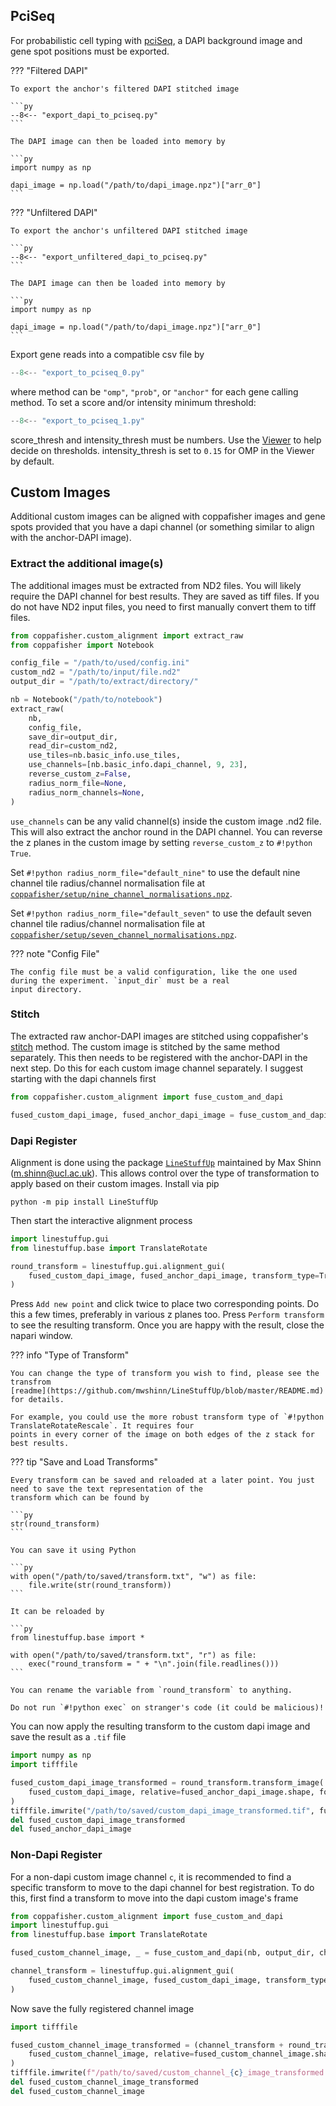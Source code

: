 ## PciSeq

For probabilistic cell typing with [pciSeq](https://github.com/acycliq/pciSeq), a DAPI background image and gene spot
positions must be exported.

??? "Filtered DAPI"

    To export the anchor's filtered DAPI stitched image

    ```py
    --8<-- "export_dapi_to_pciseq.py"
    ```

    The DAPI image can then be loaded into memory by

    ```py
    import numpy as np

    dapi_image = np.load("/path/to/dapi_image.npz")["arr_0"]
    ```

??? "Unfiltered DAPI"

    To export the anchor's unfiltered DAPI stitched image

    ```py
    --8<-- "export_unfiltered_dapi_to_pciseq.py"
    ```

    The DAPI image can then be loaded into memory by

    ```py
    import numpy as np

    dapi_image = np.load("/path/to/dapi_image.npz")["arr_0"]
    ```

Export gene reads into a compatible csv file by

```py
--8<-- "export_to_pciseq_0.py"
```

where method can be `"omp"`, `"prob"`, or `"anchor"` for each gene calling method. To set a score and/or intensity
minimum threshold:

```py
--8<-- "export_to_pciseq_1.py"
```

score_thresh and intensity_thresh must be numbers. Use the [Viewer](diagnostics.md#viewer) to help decide on thresholds.
intensity_thresh is set to `0.15` for OMP in the Viewer by default.

## Custom Images

Additional custom images can be aligned with coppafisher images and gene spots provided that you have a dapi channel (or
something similar to align with the anchor-DAPI image).

### Extract the additional image(s)

The additional images must be extracted from ND2 files. You will likely require the DAPI channel for best results. They
are saved as tiff files. If you do not have ND2 input files, you need to first manually convert them to tiff files.

```py
from coppafisher.custom_alignment import extract_raw
from coppafisher import Notebook

config_file = "/path/to/used/config.ini"
custom_nd2 = "/path/to/input/file.nd2"
output_dir = "/path/to/extract/directory/"

nb = Notebook("/path/to/notebook")
extract_raw(
    nb,
    config_file,
    save_dir=output_dir,
    read_dir=custom_nd2,
    use_tiles=nb.basic_info.use_tiles,
    use_channels=[nb.basic_info.dapi_channel, 9, 23],
    reverse_custom_z=False,
    radius_norm_file=None,
    radius_norm_channels=None,
)
```

`use_channels` can be any valid channel(s) inside the custom image .nd2 file. This will also extract the anchor round in
the DAPI channel. You can reverse the z planes in the custom image by setting `reverse_custom_z` to `#!python True`.

Set `#!python radius_norm_file="default_nine"` to use the default nine channel tile radius/channel normalisation file
at
[`coppafisher/setup/nine_channel_normalisations.npz`](https://github.com/paulshuker/coppafisher/blob/HEAD/coppafisher/setup/nine_channel_normalisations.npz).

Set `#!python radius_norm_file="default_seven"` to use the default seven channel tile radius/channel normalisation file
at
[`coppafisher/setup/seven_channel_normalisations.npz`](https://github.com/paulshuker/coppafisher/blob/HEAD/coppafisher/setup/seven_channel_normalisations.npz).

??? note "Config File"

    The config file must be a valid configuration, like the one used during the experiment. `input_dir` must be a real
    input directory.

### Stitch

The extracted raw anchor-DAPI images are stitched using coppafisher's [stitch](stitch.md) method. The custom image is
stitched by the same method separately. This then needs to be registered with the anchor-DAPI in the next step. Do this
for each custom image channel separately. I suggest starting with the dapi channels first

```py
from coppafisher.custom_alignment import fuse_custom_and_dapi

fused_custom_dapi_image, fused_anchor_dapi_image = fuse_custom_and_dapi(nb, output_dir, channel=nb.basic_info.dapi_channel)
```

### Dapi Register

Alignment is done using the package [`LineStuffUp`](https://pypi.org/project/LineStuffUp/) maintained by Max Shinn
(m.shinn@ucl.ac.uk). This allows control over the type of transformation to apply based on their custom images. Install
via pip

```terminal
python -m pip install LineStuffUp
```

Then start the interactive alignment process

```py
import linestuffup.gui
from linestuffup.base import TranslateRotate

round_transform = linestuffup.gui.alignment_gui(
    fused_custom_dapi_image, fused_anchor_dapi_image, transform_type=TranslateRotate
)
```

Press `Add new point` and click twice to place two corresponding points. Do this a few times, preferably in various z
planes too. Press `Perform transform` to see the resulting transform. Once you are happy with the result, close the
napari window.

??? info "Type of Transform"

    You can change the type of transform you wish to find, please see the transfrom
    [readme](https://github.com/mwshinn/LineStuffUp/blob/master/README.md) for details.

    For example, you could use the more robust transform type of `#!python TranslateRotateRescale`. It requires four
    points in every corner of the image on both edges of the z stack for best results.

??? tip "Save and Load Transforms"

    Every transform can be saved and reloaded at a later point. You just need to save the text representation of the
    transform which can be found by

    ```py
    str(round_transform)
    ```

    You can save it using Python

    ```py
    with open("/path/to/saved/transform.txt", "w") as file:
        file.write(str(round_transform))
    ```

    It can be reloaded by

    ```py
    from linestuffup.base import *

    with open("/path/to/saved/transform.txt", "r") as file:
        exec("round_transform = " + "\n".join(file.readlines()))
    ```

    You can rename the variable from `round_transform` to anything.

    Do not run `#!python exec` on stranger's code (it could be malicious)!

You can now apply the resulting transform to the custom dapi image and save the result as a `.tif` file

```py
import numpy as np
import tifffile

fused_custom_dapi_image_transformed = round_transform.transform_image(
    fused_custom_dapi_image, relative=fused_anchor_dapi_image.shape, force_size=True, labels=True
)
tifffile.imwrite("/path/to/saved/custom_dapi_image_transformed.tif", fused_custom_dapi_image_transformed)
del fused_custom_dapi_image_transformed
del fused_anchor_dapi_image
```

### Non-Dapi Register

For a non-dapi custom image channel `c`, it is recommended to find a specific transform to move to the dapi channel for
best registration. To do this, first find a transform to move into the dapi custom image's frame

```py
from coppafisher.custom_alignment import fuse_custom_and_dapi
import linestuffup.gui
from linestuffup.base import TranslateRotate

fused_custom_channel_image, _ = fuse_custom_and_dapi(nb, output_dir, channel=c)

channel_transform = linestuffup.gui.alignment_gui(
    fused_custom_channel_image, fused_custom_dapi_image, transform_type=TranslateRotate
)
```

Now save the fully registered channel image

```py
import tifffile

fused_custom_channel_image_transformed = (channel_transform + round_transform).transform_image(
    fused_custom_channel_image, relative=fused_custom_channel_image.shape, force_size=True, labels=True
)
tifffile.imwrite(f"/path/to/saved/custom_channel_{c}_image_transformed.tif", fused_custom_channel_image_transformed)
del fused_custom_channel_image_transformed
del fused_custom_channel_image
```
